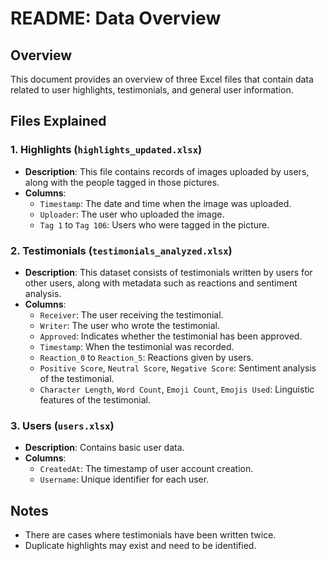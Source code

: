 # README: Data Overview

## Overview
This document provides an overview of three Excel files that contain data related to user highlights, testimonials, and general user information.

## Files Explained

### 1. Highlights (`highlights_updated.xlsx`)
- **Description**: This file contains records of images uploaded by users, along with the people tagged in those pictures.
- **Columns**:
  - `Timestamp`: The date and time when the image was uploaded.
  - `Uploader`: The user who uploaded the image.
  - `Tag 1` to `Tag 106`: Users who were tagged in the picture.

### 2. Testimonials (`testimonials_analyzed.xlsx`)
- **Description**: This dataset consists of testimonials written by users for other users, along with metadata such as reactions and sentiment analysis.
- **Columns**:
  - `Receiver`: The user receiving the testimonial.
  - `Writer`: The user who wrote the testimonial.
  - `Approved`: Indicates whether the testimonial has been approved.
  - `Timestamp`: When the testimonial was recorded.
  - `Reaction_0` to `Reaction_5`: Reactions given by users.
  - `Positive Score`, `Neutral Score`, `Negative Score`: Sentiment analysis of the testimonial.
  - `Character Length`, `Word Count`, `Emoji Count`, `Emojis Used`: Linguistic features of the testimonial.

### 3. Users (`users.xlsx`)
- **Description**: Contains basic user data.
- **Columns**:
  - `CreatedAt`: The timestamp of user account creation.
  - `Username`: Unique identifier for each user.

## Notes
- There are cases where testimonials have been written twice.
- Duplicate highlights may exist and need to be identified.


